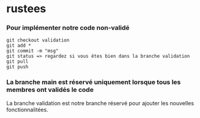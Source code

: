 # rustees

### Pour implémenter notre code non-validé
```
git checkout validation
git add *
git commit -m "msg"
git status => regardez si vous êtes bien dans la branche validation
git pull
git push
```
### La branche main est réservé uniquement lorsque tous les membres ont validés le code
La branche validation est notre branche réservé pour ajouter les nouvelles fonctionnalitées.